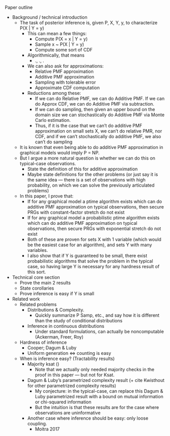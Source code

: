 Paper outline


- Background / technical introduction
    - The task of posterior inference is, given P, X, Y, y, to characterize P(X | Y = y)
        - This can mean a few things:
            - Compute P(X = x | Y = y)
            - Sample x ~ P(X | Y = y)
            - Compute some sort of CDF
        - Algorithmically, that means
            - ., ., .
        - We can also ask for approximations:
            - Relative PMF approximation
            - Additive PMF approximation
            - Sampling with tolerable error
            - Approximate CDF computation
        - Reductions among these:
            - If we can do Relative PMF, we can do Additive PMF.  If we can do Approx CDF, we can do Additive PMF via subtraction.
            - If we can do sampling, then given an upper bound on the domain size we can stochastically do Additive PMF via Monte Carlo estimation.
            - Thus, if it is the case that we can’t do additive PMF approximation on small sets X, we can’t do relative PMR, nor CDF, and if we can’t stochastically do additive PMF, we also can’t do sampling
    - It is known that even being able to do additive PMF approximation in graphical models would imply P = NP.
    - But I argue a more natural question is whether we can do this on typical-case observations.
        - State the definition of this for additive approximation
        - Maybe state definitions for the other problems (or just say it is the same idea — there is a set of observations with high probability, on which we can solve the previously articulated problems)
    - In this paper, I prove that:
        - If for any graphical model a ptime algorithm exists which can do additive PMF approximation on typical observations, then secure PRGs with constant-factor stretch do not exist
        - If for any graphical model a probabilistic ptime algorithm exists which can do additive PMF approximation on typical observations, then secure PRGs with exponential stretch do not exist
        - Both of these are proven for sets X with 1 variable (which would be the easiest case for an algorithm), and sets Y with many variables.
        - I also show that if Y is guaranteed to be small, there exist probabilistic algorithms that solve the problem in the typical case, so having large Y is necessary for any hardness result of this sort.
- Technical core section
    - Prove the main 2 results
    - State corollaries
    - Prove inference is easy if Y is small
- Related work
    - Related problems
        - Distributions & Complexity.
            - Quickly summarize P Samp, etc., and say how it is different than the study of conditional distributions
        - Inference in continuous distributions
            - Under standard formulations, can actually be noncomputable (Ackerman, Freer, Roy)
    - Hardness of inference
        - Cooper; Dagum & Luby
        - Uniform generation <=> counting is easy
    - When is inference easy? (Tractability results)
        - Majority ksat ()
            - Note that we actually only needed majority checks in the proof in this paper — but not for Ksat.
        - Dagum & Luby’s parametrized complexity result (+ cite Kwisthout for other parametrized complexity results)
            - My conjecture: in the typical-case, can replace this Dagum & Luby parametrized result with a bound on mutual information or chi-squared information
            - But the intuition is that these results are for the case where observations are uninformative
        - Another case where inference should be easy: only loose coupling.
            - Moitra 2017


